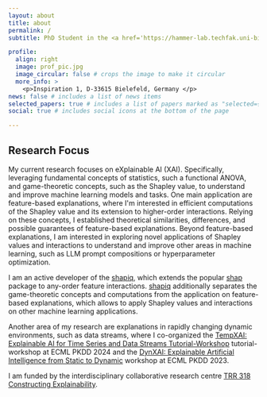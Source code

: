 ```yaml
---
layout: about
title: about
permalink: /
subtitle: PhD Student in the <a href='https://hammer-lab.techfak.uni-bielefeld.de/'> Machine Learning Group </a> at Bielefeld University. <a href='https://shapiq.readthedocs.io/en/latest/#'>shapiq</a> Developer.

profile:
  align: right
  image: prof_pic.jpg
  image_circular: false # crops the image to make it circular
  more_info: >
    <p>Inspiration 1, D-33615 Bielefeld, Germany </p>
news: false # includes a list of news items
selected_papers: true # includes a list of papers marked as "selected={true}"
social: true # includes social icons at the bottom of the page

---
```


## Research Focus
My current research focuses on eXplainable AI (XAI). Specifically, leveraging fundamental concepts of statistics, such a functional ANOVA, and game-theoretic concepts, such as the Shapley value, to understand and improve machine learning models and tasks. One main application are feature-based explanations, where I'm interested in efficient computations of the Shapley value and its extension to higher-order interactions. Relying on these concepts, I established theoretical similarities, differences, and possible guarantees of feature-based explanations. Beyond feature-based explanations, I am interested in exploring novel applications of Shapley values and interactions to understand and improve other areas in machine learning, such as LLM prompt compositions or hyperparameter optimization.

I am an active developer of the [shapiq](https://shapiq.readthedocs.io/en/latest/#), which extends the popular [shap](https://shap.readthedocs.io/en/latest/) package to any-order feature interactions. [shapiq](https://shapiq.readthedocs.io/en/latest/#) additionally separates the game-theoretic concepts and computations from the application on feature-based explanations, which allows to apply Shapley values and interactions on other machine learning applications.

Another area of my research are explanations in rapidly changing dynamic environments, such as data streams, where I co-organized the [TempXAI: Explainable AI for Time Series and Data Streams Tutorial-Workshop](https://sites.google.com/view/tempxai-workshop/home) tutorial-workshop at ECML PKDD 2024 and the [DynXAI: Explainable Artificial Intelligence
from Static to Dynamic](https://sites.google.com/view/dynxai-ecmlpkdd-2023) workshop at ECML PKDD 2023.

I am funded by the interdisciplinary collaborative research centre [TRR 318 Constructing Explainability](https://trr318.uni-paderborn.de/en/).
